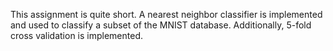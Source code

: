 This assignment is quite short.  A nearest neighbor classifier is implemented and used to classify a subset of the MNIST database.  Additionally, 5-fold cross validation is implemented.
